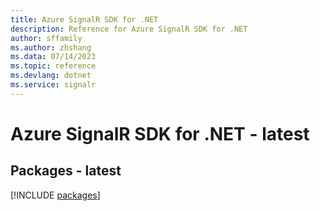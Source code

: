 ```yaml
---
title: Azure SignalR SDK for .NET
description: Reference for Azure SignalR SDK for .NET
author: sffamily
ms.author: zhshang
ms.data: 07/14/2023
ms.topic: reference
ms.devlang: dotnet
ms.service: signalr
---
```

# Azure SignalR SDK for .NET - latest
## Packages - latest
[!INCLUDE [packages](signalr-index.md)]